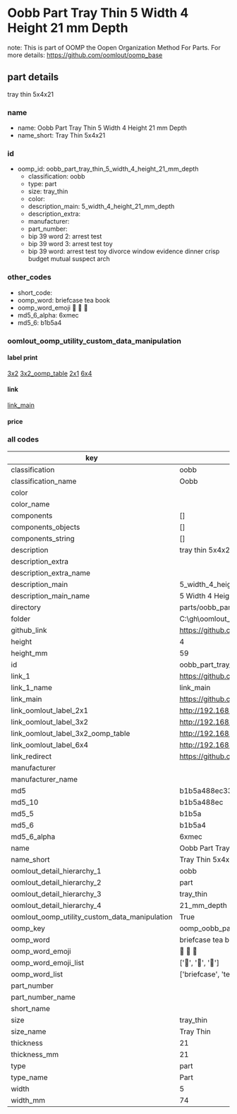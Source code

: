 # Oobb Part Tray Thin 5 Width 4 Height 21 mm Depth  

note: This is part of OOMP the Oopen Organization Method For Parts. For more details: https://github.com/oomlout/oomp_base

##  part details
  



tray thin 5x4x21



### name
* name: Oobb Part Tray Thin 5 Width 4 Height 21 mm Depth
* name_short: Tray Thin 5x4x21 
### id
* oomp_id: oobb_part_tray_thin_5_width_4_height_21_mm_depth
  * classification: oobb
  * type: part
  * size: tray_thin
  * color: 
  * description_main: 5_width_4_height_21_mm_depth
  * description_extra: 
  * manufacturer: 
  * part_number: 
  * bip 39 word 2: arrest test
  * bip 39 word 3: arrest test toy
  * bip 39 word: arrest test toy divorce window evidence dinner crisp budget mutual suspect arch

### other_codes
* short_code: 
* oomp_word: briefcase tea book
* oomp_word_emoji :briefcase: :tea: :book:
* md5_6_alpha: 6xmec
* md5_6: b1b5a4






### oomlout_oomp_utility_custom_data_manipulation
#### label print
[3x2](http://192.168.1.245:1112/?label=oomp%206xmec)
[3x2_oomp_table](http://192.168.1.108:1112/?label=oomp%206xmec)
[2x1](http://192.168.1.242:1112/?label=oomp%206xmec)
[6x4](http://192.168.1.55:1112/?label=oomp%206xmec)    

#### link

[link_main](https://github.com/oomlout/oomlout_oobb_version_4_generated_parts/tree/main/navigation_oomp/oobb/part/tray_thin/5_width_4_height_21_mm_depth/part)                              

#### price







### all codes 
| key | value |  
| --- | --- |  
| classification | oobb |  
| classification_name | Oobb |  
| color |  |  
| color_name |  |  
| components | [] |  
| components_objects | [] |  
| components_string | [] |  
| description | tray thin 5x4x21 |  
| description_extra |  |  
| description_extra_name |  |  
| description_main | 5_width_4_height_21_mm_depth |  
| description_main_name | 5 Width 4 Height 21 mm Depth |  
| directory | parts/oobb_part_tray_thin_5_width_4_height_21_mm_depth |  
| folder | C:\gh\oomlout_oobb_version_4_generated_parts\parts\oobb_part_tray_thin_5_width_4_height_21_mm_depth |  
| github_link | https://github.com/oomlout/oomlout_oomp_part_src/tree/main/parts/oobb_part_tray_thin_5_width_4_height_21_mm_depth |  
| height | 4 |  
| height_mm | 59 |  
| id | oobb_part_tray_thin_5_width_4_height_21_mm_depth |  
| link_1 | https://github.com/oomlout/oomlout_oobb_version_4_generated_parts/tree/main/navigation_oomp/oobb/part/tray_thin/5_width_4_height_21_mm_depth/part |  
| link_1_name | link_main |  
| link_main | https://github.com/oomlout/oomlout_oobb_version_4_generated_parts/tree/main/navigation_oomp/oobb/part/tray_thin/5_width_4_height_21_mm_depth/part |  
| link_oomlout_label_2x1 | http://192.168.1.242:1112/?label=oomp%206xmec |  
| link_oomlout_label_3x2 | http://192.168.1.245:1112/?label=oomp%206xmec |  
| link_oomlout_label_3x2_oomp_table | http://192.168.1.108:1112/?label=oomp%206xmec |  
| link_oomlout_label_6x4 | http://192.168.1.55:1112/?label=oomp%206xmec |  
| link_redirect | https://github.com/oomlout/oomlout_oobb_version_4_generated_parts/tree/main/parts/oobb_tray_thin_05_04_21 |  
| manufacturer |  |  
| manufacturer_name |  |  
| md5 | b1b5a488ec33a7c9377db401ccf7e063 |  
| md5_10 | b1b5a488ec |  
| md5_5 | b1b5a |  
| md5_6 | b1b5a4 |  
| md5_6_alpha | 6xmec |  
| name | Oobb Part Tray Thin 5 Width 4 Height 21 mm Depth |  
| name_short | Tray Thin 5x4x21  |  
| oomlout_detail_hierarchy_1 | oobb |  
| oomlout_detail_hierarchy_2 | part |  
| oomlout_detail_hierarchy_3 | tray_thin |  
| oomlout_detail_hierarchy_4 | 21_mm_depth |  
| oomlout_oomp_utility_custom_data_manipulation | True |  
| oomp_key | oomp_oobb_part_tray_thin_5_width_4_height_21_mm_depth |  
| oomp_word | briefcase tea book |  
| oomp_word_emoji | :briefcase: :tea: :book: |  
| oomp_word_emoji_list | [':briefcase:', ':tea:', ':book:'] |  
| oomp_word_list | ['briefcase', 'tea', 'book'] |  
| part_number |  |  
| part_number_name |  |  
| short_name |  |  
| size | tray_thin |  
| size_name | Tray Thin |  
| thickness | 21 |  
| thickness_mm | 21 |  
| type | part |  
| type_name | Part |  
| width | 5 |  
| width_mm | 74 |  
